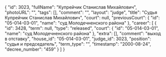 {
    "id": 3023,
    "fullName": "Купрейчик Станислав Михайлович",
    "photoURL": "",
    "tags": [],
    "comment": "",
    "layout": "judge",
    "title": "Судья Купрейчик Станислав Михайлович",
    "court": null,
    "previousCourt": {
        "id": "05-014-03-01",
        "name": "суд Молодечненского района"
    },
    "career": [
        {
            "id": 3428,
            "term": null,
            "type": "released",
            "court": {
                "id": "05-014-03-01",
                "name": "суд Молодечненского района"
            },
            "extra": [],
            "comment": "выход в отставку",
            "house_id": "05-014-03-01",
            "judge_id": 3023,
            "position": "судья и председатель",
            "term_type": "",
            "timestamp": "2000-08-24",
            "decree_number": "459"
        }
    ]
}